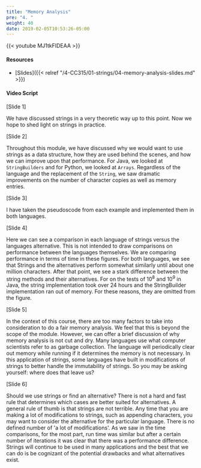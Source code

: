 ```yaml
---
title: "Memory Analysis"
pre: "4. "
weight: 40
date: 2019-02-05T10:53:26-05:00
---
```


{{< youtube MJ1tkFIDEAA >}}

#### Resources

* [Slides]({{< relref "/4-CC315/01-strings/04-memory-analysis-slides.md" >}})


#### Video Script

[Slide 1]

We have discussed strings in a very theoretic way up to this point. Now we hope to shed light on strings in practice. 

[Slide 2]

Throughout this module, we have discussed why we would want to use strings as a data structure, how they are used behind the scenes, and how we can improve upon that performance. For Java, we looked at `StringBuilders` and for Python, we looked at `Arrays`. Regardless of the language and the replacement of the `String`, we saw dramatic improvements on the number of character copies as well as memory entries. 

[Slide 3]

I have taken the pseudoscode from each example and implemented them in both languages. 

[Slide 4]

Here we can see a comparison in each language of strings versus the languages alternative. This is not intended to draw comparisons on performance between the languages themselves. We are comparing performance in terms of time in these figures. For both languages, we see that Strings and the alternatives perform somewhat similarly until about one million characters. After that point, we see a stark difference between the string methods and their alternatives. For on the tests of 10<sup>8</sup> and 10<sup>9</sup> in Java, the string implementation took over 24 hours and the StringBuilder implementation ran out of memory. For these reasons, they are omitted from the figure. 

[Slide 5]

In the context of this course, there are too many factors to take into consideration to do a fair memory analysis. We feel that this is beyond the scope of the module. However, we can offer a brief discussion of why memory analysis is not cut and dry. Many languages use what computer scientists refer to as garbage collection. The language will periodically clear out memory while running if it determines the memory is not necessary. In this application of strings, some languages have built in modifications of strings to better handle the immutability of strings. So you may be asking yourself: where does that leave us? 

[Slide 6]

Should we use strings or find an alternative? There is not a hard and fast rule that determines which cases are better suited for alternatives. A general rule of thumb is that strings are not terrible. Any time that you are making a lot of modifications to strings, such as appending characters, you may want to consider the alternative for the particular language. There is no defined number of 'a lot of modifications'. As we saw in the time comparisons, for the most part, run time was similar but after a certain number of iterations it was clear that there was a performance difference. Strings will continue to be used in many applications and the best that we can do is be cognizant of the potential drawbacks and what alternatives exist. 